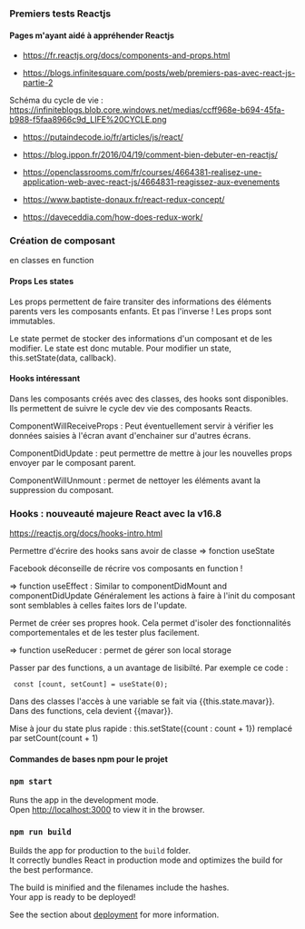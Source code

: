 ### Premiers tests Reactjs


#### Pages m'ayant aidé à appréhender Reactjs

- https://fr.reactjs.org/docs/components-and-props.html

- https://blogs.infinitesquare.com/posts/web/premiers-pas-avec-react-js-partie-2

Schéma du cycle de vie : https://infiniteblogs.blob.core.windows.net/medias/ccff968e-b694-45fa-b988-f5faa8966c9d_LIFE%20CYCLE.png

- https://putaindecode.io/fr/articles/js/react/

- https://blog.ippon.fr/2016/04/19/comment-bien-debuter-en-reactjs/

- https://openclassrooms.com/fr/courses/4664381-realisez-une-application-web-avec-react-js/4664831-reagissez-aux-evenements

- https://www.baptiste-donaux.fr/react-redux-concept/

- https://daveceddia.com/how-does-redux-work/

### Création de composant 
en classes
en function

#### Props Les states

Les props permettent de faire transiter des informations des éléments parents vers les composants enfants.
Et pas l'inverse !  Les props sont immutables.

Le state permet de stocker des informations d'un composant et de les modifier. Le state est donc mutable. Pour modifier un state, this.setState(data, callback).


#### Hooks intéressant 
Dans les composants créés avec des classes, des hooks sont disponibles. Ils permettent de suivre le cycle dev vie des composants Reacts.

ComponentWillReceiveProps : Peut éventuellement servir à vérifier les données saisies à l'écran avant d'enchainer sur d'autres écrans.

ComponentDidUpdate : peut permettre de mettre à jour les nouvelles props envoyer par le composant parent.

ComponentWillUnmount : permet de nettoyer les éléments avant la suppression du composant.


### Hooks : nouveauté majeure React avec la v16.8
https://reactjs.org/docs/hooks-intro.html

Permettre d'écrire des hooks sans avoir de classe
 => fonction useState

Facebook déconseille de récrire vos composants en function !

 => function useEffect : Similar to componentDidMount and componentDidUpdate 
 Généralement les actions à faire à l'init du composant sont semblables à celles faites lors de l'update.  

 Permet de créer ses propres hook. Cela permet d'isoler des fonctionnalités comportementales et de les tester plus facilement.

 => function useReducer : permet de gérer son local storage

 Passer par des functions, a un avantage de lisibilté. 
 Par exemple ce code :
```
 const [count, setCount] = useState(0);
```

 Dans des classes l'accès à une variable se fait via {{this.state.mavar}}. Dans des functions, cela devient {{mavar}}.

Mise à jour du state plus rapide : this.setState({count : count + 1}) remplacé par setCount(count + 1)




#### Commandes de bases npm pour le projet

### `npm start`

Runs the app in the development mode.<br>
Open [http://localhost:3000](http://localhost:3000) to view it in the browser.

### `npm run build`

Builds the app for production to the `build` folder.<br>
It correctly bundles React in production mode and optimizes the build for the best performance.

The build is minified and the filenames include the hashes.<br>
Your app is ready to be deployed!

See the section about [deployment](https://facebook.github.io/create-react-app/docs/deployment) for more information.
